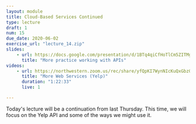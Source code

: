 ```yaml
---
layout: module
title: Cloud-Based Services Continued
type: lecture
draft: 1
num: 15
due_date: 2020-06-02
exercise_url: "lecture_14.zip"
slides:
    - url: https://docs.google.com/presentation/d/1BTq4qiCfHoTlCm5ZITMg9Dpju5MQRNRHfbbSM0cHqCg/edit?usp=sharing
      title: "More practice working with APIs"
videos:
    - url: https://northwestern.zoom.us/rec/share/yfQpKI7WynNIcKuQxGbzQ5AtL6H1X6a81HUd-KUJzUjOiDOBtstY_5j0yNjsmQhU?startTime=1591129662000
      title: "More Web Services (Yelp)"
      duration: "1:22:33"
      live: 1

---
```


Today's lecture will be a continuation from last Thursday. This time, we will focus on the Yelp API and some of the ways we might use it.